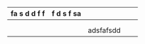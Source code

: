 | fa s d d f f | f d s f sa |           |     |     |
|:------------ |:---------- |:---------:| --- | --- |
|              |            |           |     |     |
|              |            |           |     |     |
|              |            | adsfafsdd |     |     |

